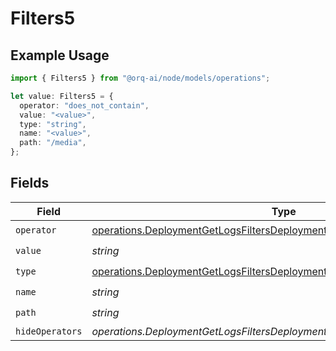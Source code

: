 # Filters5

## Example Usage

```typescript
import { Filters5 } from "@orq-ai/node/models/operations";

let value: Filters5 = {
  operator: "does_not_contain",
  value: "<value>",
  type: "string",
  name: "<value>",
  path: "/media",
};
```

## Fields

| Field                                                                                                                                                                | Type                                                                                                                                                                 | Required                                                                                                                                                             | Description                                                                                                                                                          |
| -------------------------------------------------------------------------------------------------------------------------------------------------------------------- | -------------------------------------------------------------------------------------------------------------------------------------------------------------------- | -------------------------------------------------------------------------------------------------------------------------------------------------------------------- | -------------------------------------------------------------------------------------------------------------------------------------------------------------------- |
| `operator`                                                                                                                                                           | [operations.DeploymentGetLogsFiltersDeploymentsRequestRequestBodyOperator](../../models/operations/deploymentgetlogsfiltersdeploymentsrequestrequestbodyoperator.md) | :heavy_check_mark:                                                                                                                                                   | N/A                                                                                                                                                                  |
| `value`                                                                                                                                                              | *string*                                                                                                                                                             | :heavy_check_mark:                                                                                                                                                   | N/A                                                                                                                                                                  |
| `type`                                                                                                                                                               | [operations.DeploymentGetLogsFiltersDeploymentsRequestRequestBodyType](../../models/operations/deploymentgetlogsfiltersdeploymentsrequestrequestbodytype.md)         | :heavy_check_mark:                                                                                                                                                   | N/A                                                                                                                                                                  |
| `name`                                                                                                                                                               | *string*                                                                                                                                                             | :heavy_check_mark:                                                                                                                                                   | N/A                                                                                                                                                                  |
| `path`                                                                                                                                                               | *string*                                                                                                                                                             | :heavy_check_mark:                                                                                                                                                   | N/A                                                                                                                                                                  |
| `hideOperators`                                                                                                                                                      | *operations.DeploymentGetLogsFiltersDeploymentsRequestHideOperators*[]                                                                                               | :heavy_minus_sign:                                                                                                                                                   | N/A                                                                                                                                                                  |